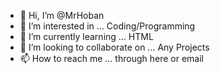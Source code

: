- 👋 Hi, I’m @MrHoban
- 👀 I’m interested in ... Coding/Programming 
- 🌱 I’m currently learning ... HTML
- 💞️ I’m looking to collaborate on ... Any Projects 
- 📫 How to reach me ... through here or email

<!---
MrHoban/MrHoban is a ✨ special ✨ repository because its `README.md` (this file) appears on your GitHub profile.
You can click the Preview link to take a look at your changes.
--->

